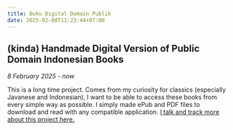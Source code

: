 ```yaml
---
title: Buku Digital Domain Publik
date: 2025-02-08T11:23:44+07:00
---
```

## (kinda) Handmade Digital Version of Public Domain Indonesian Books

*8 February 2025 - now*

This is a long time project. Comes from my curiosity for classics (especially Javanese and Indonesian), I want to be able to access these books from every simple way as possible. I simply made ePub and PDF files to download and read with any compatible application. [I talk and track more about this project here.](/post/kumpulan-buku-domain-publik-indonesia/)